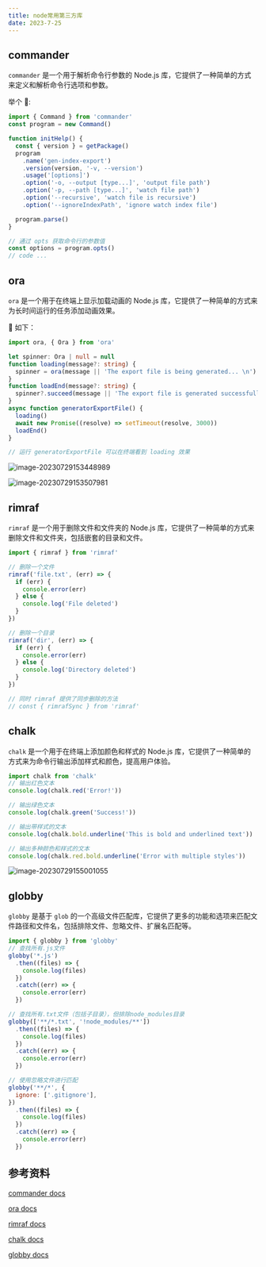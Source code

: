 ```yaml
---
title: node常用第三方库
date: 2023-7-25
---
```


## commander

`commander` 是一个用于解析命令行参数的 Node.js 库，它提供了一种简单的方式来定义和解析命令行选项和参数。

举个 🌰:

```ts
import { Command } from 'commander'
const program = new Command()

function initHelp() {
  const { version } = getPackage()
  program
    .name('gen-index-export')
    .version(version, '-v, --version')
    .usage('[options]')
    .option('-o, --output [type...]', 'output file path')
    .option('-p, --path [type...]', 'watch file path')
    .option('--recursive', 'watch file is recursive')
    .option('--ignoreIndexPath', 'ignore watch index file')

  program.parse()
}

// 通过 opts 获取命令行的参数值
const options = program.opts()
// code ...
```

## ora

`ora` 是一个用于在终端上显示加载动画的 Node.js 库，它提供了一种简单的方式来为长时间运行的任务添加动画效果。

🌰 如下：

```ts
import ora, { Ora } from 'ora'

let spinner: Ora | null = null
function loading(message?: string) {
  spinner = ora(message || 'The export file is being generated... \n').start()
}
function loadEnd(message?: string) {
  spinner?.succeed(message || 'The export file is generated successfully.')
}
async function generatorExportFile() {
  loading()
  await new Promise((resolve) => setTimeout(resolve, 3000))
  loadEnd()
}

// 运行 generatorExportFile 可以在终端看到 loading 效果
```

![image-20230729153448989](https://pic.jxwazx.cn/oss/file/WPJTOOANlAvXos4EJeb0m/2023-07-29/image-20230729153448989.png)

![image-20230729153507981](https://pic.jxwazx.cn/oss/file/WPJTOOANlAvXos4EJeb0m/2023-07-29/image-20230729153507981.png)

## rimraf

`rimraf` 是一个用于删除文件和文件夹的 Node.js 库，它提供了一种简单的方式来删除文件和文件夹，包括嵌套的目录和文件。

```js
import { rimraf } from 'rimraf'

// 删除一个文件
rimraf('file.txt', (err) => {
  if (err) {
    console.error(err)
  } else {
    console.log('File deleted')
  }
})

// 删除一个目录
rimraf('dir', (err) => {
  if (err) {
    console.error(err)
  } else {
    console.log('Directory deleted')
  }
})

// 同时 rimraf 提供了同步删除的方法
// const { rimrafSync } from 'rimraf'
```

## chalk

`chalk` 是一个用于在终端上添加颜色和样式的 Node.js 库，它提供了一种简单的方式来为命令行输出添加样式和颜色，提高用户体验。

```js
import chalk from 'chalk'
// 输出红色文本
console.log(chalk.red('Error!'))

// 输出绿色文本
console.log(chalk.green('Success!'))

// 输出带样式的文本
console.log(chalk.bold.underline('This is bold and underlined text'))

// 输出多种颜色和样式的文本
console.log(chalk.red.bold.underline('Error with multiple styles'))
```

![image-20230729155001055](https://pic.jxwazx.cn/oss/file/WPJTOOANlAvXos4EJeb0m/2023-07-29/image-20230729155001055.png)

## globby

`globby` 是基于 `glob` 的一个高级文件匹配库，它提供了更多的功能和选项来匹配文件路径和文件名，包括排除文件、忽略文件、扩展名匹配等。

```js
import { globby } from 'globby'
// 查找所有.js文件
globby('*.js')
  .then((files) => {
    console.log(files)
  })
  .catch((err) => {
    console.error(err)
  })

// 查找所有.txt文件（包括子目录），但排除node_modules目录
globby(['**/*.txt', '!node_modules/**'])
  .then((files) => {
    console.log(files)
  })
  .catch((err) => {
    console.error(err)
  })

// 使用忽略文件进行匹配
globby('**/*', {
  ignore: ['.gitignore'],
})
  .then((files) => {
    console.log(files)
  })
  .catch((err) => {
    console.error(err)
  })
```

## 参考资料

[commander docs](https://github.com/tj/commander.js)

[ora docs](https://www.npmjs.com/package/ora)

[rimraf docs](https://www.npmjs.com/package/rimraf)

[chalk docs](https://www.npmjs.com/package/chalk)

[globby docs](https://www.npmjs.com/package/globby)
